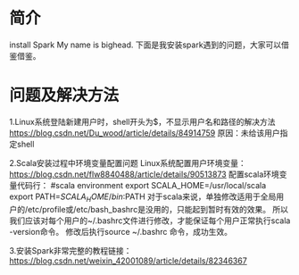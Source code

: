 # 简介
install Spark
My name is bighead.
下面是我安装spark遇到的问题，大家可以借鉴借鉴。

# 问题及解决方法
1.Linux系统登陆新建用户时，shell开头为$，不显示用户名和路径的解决方法
https://blog.csdn.net/Du_wood/article/details/84914759
原因：未给该用户指定shell

2.Scala安装过程中环境变量配置问题
Linux系统配置用户环境变量：
https://blog.csdn.net/flw8840488/article/details/90513873
配置scala环境变量代码行：
#scala environment
export SCALA_HOME=/usr/local/scala
export PATH=${SCALA_HOME}/bin:$PATH
对于scala来说，单独修改适用于全局用户的/etc/profile或/etc/bash_bashrc是没用的，只能起到暂时有效的效果。
所以我们应该对每个用户的~/.bashrc文件进行修改，才能保证每个用户正常执行scala -version命令。
修改后执行source ~/.bashrc 命令，成功生效。

3.安装Spark非常完整的教程链接：https://blog.csdn.net/weixin_42001089/article/details/82346367
